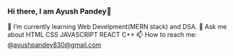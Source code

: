 ### Hi there, I am Ayush Pandey👋


🌱 I’m currently learning Web Develpment(MERN stack) and DSA.
💬 Ask me about HTML CSS JAVASCRIPT REACT C++ 
📫 How to reach me: @ayushpandey830@gmail.com



